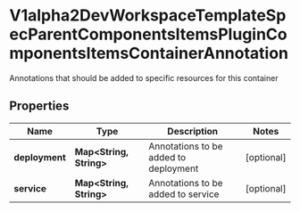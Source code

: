 

# V1alpha2DevWorkspaceTemplateSpecParentComponentsItemsPluginComponentsItemsContainerAnnotation

Annotations that should be added to specific resources for this container
## Properties

Name | Type | Description | Notes
------------ | ------------- | ------------- | -------------
**deployment** | **Map&lt;String, String&gt;** | Annotations to be added to deployment |  [optional]
**service** | **Map&lt;String, String&gt;** | Annotations to be added to service |  [optional]



